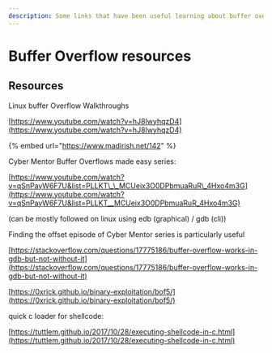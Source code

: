```yaml
---
description: Some links that have been useful learning about buffer overflows
---
```


# Buffer Overflow resources

## Resources

Linux buffer Overflow Walkthroughs

[https://www.youtube.com/watch?v=hJ8IwyhqzD4](https://www.youtube.com/watch?v=hJ8IwyhqzD4)

{% embed url="https://www.madirish.net/142" %}

Cyber Mentor Buffer Overflows made easy series:

[https://www.youtube.com/watch?v=qSnPayW6F7U&list=PLLKT\_\_MCUeix3O0DPbmuaRuR\_4Hxo4m3G](https://www.youtube.com/watch?v=qSnPayW6F7U&list=PLLKT__MCUeix3O0DPbmuaRuR_4Hxo4m3G)

\(can be mostly followed on linux using edb \(graphical\) / gdb \(cli\)\)

Finding the offset episode of Cyber Mentor series is particularly useful

[https://stackoverflow.com/questions/17775186/buffer-overflow-works-in-gdb-but-not-without-it](https://stackoverflow.com/questions/17775186/buffer-overflow-works-in-gdb-but-not-without-it)

[https://0xrick.github.io/binary-exploitation/bof5/](https://0xrick.github.io/binary-exploitation/bof5/)

  
quick c loader for shellcode:

[https://tuttlem.github.io/2017/10/28/executing-shellcode-in-c.html](https://tuttlem.github.io/2017/10/28/executing-shellcode-in-c.html)





